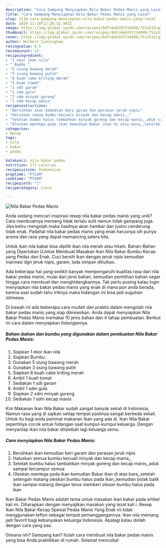```yaml
---
description: "Cara Gampang Menyiapkan Nila Bakar Pedas Manis yang Lezat"
title: "Cara Gampang Menyiapkan Nila Bakar Pedas Manis yang Lezat"
slug: 2136-cara-gampang-menyiapkan-nila-bakar-pedas-manis-yang-lezat
date: 2020-11-18T22:28:52.902Z
image: https://img-global.cpcdn.com/recipes/6d7c6e6297234dd8/751x532cq70/nila-bakar-pedas-manis-foto-resep-utama.jpg
thumbnail: https://img-global.cpcdn.com/recipes/6d7c6e6297234dd8/751x532cq70/nila-bakar-pedas-manis-foto-resep-utama.jpg
cover: https://img-global.cpcdn.com/recipes/6d7c6e6297234dd8/751x532cq70/nila-bakar-pedas-manis-foto-resep-utama.jpg
author: Herbert Cunningham
ratingvalue: 4.5
reviewcount: 13
recipeingredient:
- "1 ekor ikan nila"
- " Bumbu "
- "5 siung bawang merah"
- "3 siung bawang putih"
- "8 buah cabe kriting merah"
- "1 buah tomat"
- "1 sdt garam"
- "1 sdm gula"
- "2 sdm minyak goreng"
- "1 sdm kecap manis"
recipeinstructions:
- "Bersihkan ikan kemudian beri garam dan perasan jeruk nipis"
- "Haluskan semua bumbu kecuali minyak dan kecap manis,,"
- "Setelah bumbu halus tambahkan minyak goreng dan kecap manis,,aduk sampai tercampur semua"
- "Oleskan mentega pada ikan kemudian Bakar ikan di atas bara,,setelah setengah matang oleskan bumbu halus pada ikan,,kemudian bolak balik ikan sampai matang dengan terus memberi olesan bumbu halus pada ikan"
categories:
- Resep
tags:
- nila
- bakar
- pedas

katakunci: nila bakar pedas 
nutrition: 177 calories
recipecuisine: Indonesian
preptime: "PT14M"
cooktime: "PT44M"
recipeyield: "1"
recipecategory: Lunch

---
```



![Nila Bakar Pedas Manis](https://img-global.cpcdn.com/recipes/6d7c6e6297234dd8/751x532cq70/nila-bakar-pedas-manis-foto-resep-utama.jpg)

Anda sedang mencari inspirasi resep nila bakar pedas manis yang unik? Cara membuatnya memang tidak terlalu sulit namun tidak gampang juga. Jika keliru mengolah maka hasilnya akan hambar dan justru cenderung tidak enak. Padahal nila bakar pedas manis yang enak harusnya sih punya aroma dan rasa yang dapat memancing selera kita.

Untuk ikan nila bakar bisa dipilih ikan nila merah atau hitam. Bahan-Bahan yang Diperlukan UJntuk Membuat Masakan Ikan Nila Bakar Bumbu Kecap yang Pedas dan Enak. Cuci bersih ikan dengan jeruk nipis kemudian marinasi dgn jeruk nipis, garam, lada simpan dikulkas.

Ada beberapa hal yang sedikit banyak mempengaruhi kualitas rasa dari nila bakar pedas manis, mulai dari jenis bahan, kemudian pemilihan bahan segar hingga cara membuat dan menghidangkannya. Tak perlu pusing kalau ingin menyiapkan nila bakar pedas manis yang enak di mana pun anda berada, karena asal sudah tahu triknya maka hidangan ini bisa jadi suguhan istimewa.


Di bawah ini ada beberapa cara mudah dan praktis dalam mengolah nila bakar pedas manis yang siap dikreasikan. Anda dapat menyiapkan Nila Bakar Pedas Manis memakai 10 jenis bahan dan 4 tahap pembuatan. Berikut ini cara dalam menyiapkan hidangannya.

<!--inarticleads1-->

##### Bahan-bahan dan bumbu yang digunakan dalam pembuatan Nila Bakar Pedas Manis:

1. Siapkan 1 ekor ikan nila
1. Siapkan  Bumbu :
1. Gunakan 5 siung bawang merah
1. Gunakan 3 siung bawang putih
1. Siapkan 8 buah cabe kriting merah
1. Ambil 1 buah tomat
1. Sediakan 1 sdt garam
1. Ambil 1 sdm gula
1. Siapkan 2 sdm minyak goreng
1. Sediakan 1 sdm kecap manis


Kini Makanan Ikan Nila Bakar sudah sangat banyak sekali di Indonesia, Namun rasa yang di sajikan setiap tempat pastinya sangat berbeda sekali. Untuk itu bagi anda peminat makanan Ikan yang ada di. Ikan Nila Bakar sepertinya cocok untuk hidangan saat kumpul-kumpul keluarga. Dengan menyantap ikan nila bakar ditambah lagi keluarga semu. 

<!--inarticleads2-->

##### Cara menyiapkan Nila Bakar Pedas Manis:

1. Bersihkan ikan kemudian beri garam dan perasan jeruk nipis
1. Haluskan semua bumbu kecuali minyak dan kecap manis,,
1. Setelah bumbu halus tambahkan minyak goreng dan kecap manis,,aduk sampai tercampur semua
1. Oleskan mentega pada ikan kemudian Bakar ikan di atas bara,,setelah setengah matang oleskan bumbu halus pada ikan,,kemudian bolak balik ikan sampai matang dengan terus memberi olesan bumbu halus pada ikan


Ikan Bakar Pedas Manis adalah tema untuk masakan ikan bakar pada artikel kali ini. Diharapkan dengan menyajikan masakan yang lezat kali i. Resep Ikan Nila Bakar Kecap Spesial Pedas Manis Yang Enak ini tidak menggunakan teflon sebagai tempat pemanggangannya. Ikan nila memang jadi favorit bagi kebanyakan keluarga Indonesia. Apalagi kalau diolah dengan cara yang pas. 

Gimana nih? Gampang kan? Itulah cara membuat nila bakar pedas manis yang bisa Anda praktikkan di rumah. Selamat mencoba!
